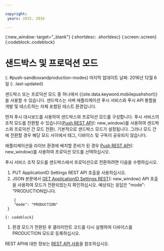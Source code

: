 ```yaml
---

copyright:
 years: 2015, 2016

---
```


{:new_window: target="_blank"}
{:shortdesc: .shortdesc}
{:screen:.screen}
{:codeblock:.codeblock}

# 샌드박스 및 프로덕션 모드
{: #push-sandboxandproduction-modes}
마지막 업데이트 날짜: 2016년 12월 6일
{: .last-updated}

샌드박스 또는 프로덕션 모드 중 하나에서 {{site.data.keyword.mobilepushshort}}을 사용할 수 있습니다. 샌드박스는 서버 애플리케이션 푸시 서비스와 푸시 API 통합을 개발 및 테스트하는 자체 포함된 테스트 환경입니다.  

먼저 푸시 대시보드를 사용하여 샌드박스와 프로덕션 모드를 구성합니다. 푸시 서비스의 조작 모드를 전환할 수 있습니다([Push REST API](https://mobile.{DomainName}/imfpush/){: new_window}를 사용하여 샌드박스와 프로덕션 간 모드 전환). 기본적으로 샌드박스 모드가 설정됩니다. 그러나 모드 간에 전환할 경우 해당 모드 사이에서 태그, 디바이스 및 구독이 공유되지 않습니다. 

애플리케이션을 라이브 환경에 배치할 준비가 된 경우 [Push REST API](https://mobile.{DomainName}/imfpush/){: new_window}를 사용하여 프로덕션 모드를 선택하십시오.  

푸시 서비스 조작 모드를 샌드박스에서 프로덕션으로 전환하려면 다음을 수행하십시오. 

1. PUT ApplicationID Settings REST API 호출을 사용하십시오. 
2. JSON 본문에서 [GET ApplicationID Settings REST](https://mobile.{DomainName}/imfpush/){: new_window} API 호출을 사용하여 모드가 전환되었는지 확인하십시오. 예상되는 응답은 "mode": "PRODUCTION입니다.
```
    { 
    "mode": "PRODUCTION"
 }
 ```
	{: codeblock}
1. 환경 모드가 전환된 후 클라이언트 코드를 다시 실행하여 디바이스를 PRODUCTION 모드로 등록하십시오. 

REST API에 대한 정보는 [REST API 사용](t_restapi.html)을 참조하십시오. 
